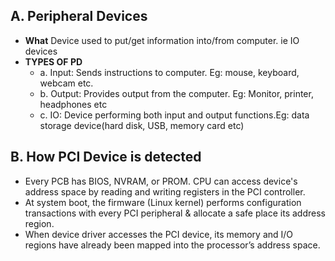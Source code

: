 ## A. Peripheral Devices
- **What** Device used to put/get information into/from computer. ie IO devices
- **TYPES OF PD** 
  - a. Input: Sends instructions to computer. Eg: mouse, keyboard, webcam etc.
  - b. Output: Provides output from the computer. Eg: Monitor, printer, headphones etc
  - c. IO: Device performing both input and output functions.Eg: data storage device(hard disk, USB, memory card etc)
  
## B. How PCI Device is detected
- Every PCB has BIOS, NVRAM, or PROM. CPU can access device's address space by reading and writing registers in the PCI controller.
- At system boot, the firmware (Linux kernel) performs configuration transactions with every PCI peripheral & allocate a safe place its address region.
- When device driver accesses the PCI device, its memory and I/O regions have already been mapped into the processor’s address space.
